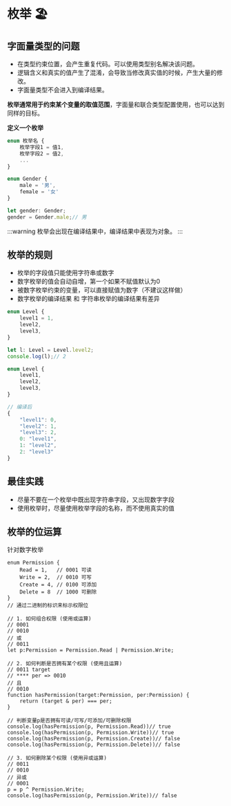 # 枚举 :beach_umbrella:

## 字面量类型的问题

- 在类型约束位置，会产生重复代码。可以使用类型别名解决该问题。
- 逻辑含义和真实的值产生了混淆，会导致当修改真实值的时候，产生大量的修改。
- 字面量类型不会进入到编译结果。

**枚举通常用于约束某个变量的取值范围**，字面量和联合类型配置使用，也可以达到同样的目标。

**定义一个枚举**

```ts
enum 枚举名 {
    枚举字段1 = 值1,
    枚举字段2 = 值2,
    ...
}
```

```ts
enum Gender {
    male = '男',
    female = '女'
}

let gender: Gender;
gender = Gender.male;// 男
```

:::warning
枚举会出现在编译结果中，编译结果中表现为对象。
:::

## 枚举的规则

- 枚举的字段值只能使用字符串或数字
- 数字枚举的值会自动自增，第一个如果不赋值默认为0
- 被数字枚举约束的变量，可以直接赋值为数字（不建议这样做）
- 数字枚举的编译结果 和 字符串枚举的编译结果有差异

```ts
enum Level {
    level1 = 1,
    level2,
    level3,
}

let l: Level = Level.level2;
console.log(l);// 2
```

```ts
enum Level {
    level1,
    level2,
    level3,
}

// 编译后
{
    "level1": 0,
    "level2": 1,
    "level3": 2,
    0: "level1",
    1: "level2",
    2: "level3"
}
```

## 最佳实践

- 尽量不要在一个枚举中既出现字符串字段，又出现数字字段
- 使用枚举时，尽量使用枚举字段的名称，而不使用真实的值

## 枚举的位运算

针对数字枚举

```ts{9,16,31}
enum Permission {
    Read = 1,   // 0001 可读
    Write = 2,  // 0010 可写
    Create = 4, // 0100 可添加
    Delete = 8  // 1000 可删除
}
// 通过二进制的标识来标示权限位

// 1. 如何组合权限 (使用或运算)
// 0001
// 0010
// 或
// 0011
let p:Permission = Permission.Read | Permission.Write;

// 2. 如何判断是否拥有某个权限 (使用且运算)
// 0011 target
// **** per => 0010
// 且
// 0010
function hasPermission(target:Permission, per:Permission) {
    return (target & per) === per;
}

// 判断变量p是否拥有可读/可写/可添加/可删除权限
console.log(hasPermission(p, Permission.Read))// true
console.log(hasPermission(p, Permission.Write))// true
console.log(hasPermission(p, Permission.Create))// false
console.log(hasPermission(p, Permission.Delete))// false

// 3. 如何删除某个权限 (使用异或运算)
// 0011
// 0010
// 异或
// 0001
p = p ^ Permission.Write;
console.log(hasPermission(p, Permission.Write))// false
```